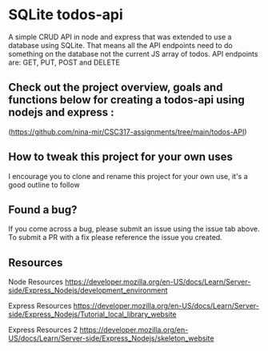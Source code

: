 # SQLite todos-api
A simple CRUD API in node and express that was extended to use a database using SQLite.
That means all the API endpoints need to do something on the database not the current JS array of todos. 
API endpoints are: GET, PUT, POST and DELETE

## Check out the project overview, goals and functions below for creating a todos-api using nodejs and express :
(https://github.com/nina-mir/CSC317-assignments/tree/main/todos-API)

## How to tweak this project for your own uses
I encourage you to clone and rename this project for your own use, it's a good outline to follow

## Found a bug?
If you come across a bug, please submit an issue using the issue tab above. To submit a PR with a fix please reference the issue you created.

## Resources
Node Resources https://developer.mozilla.org/en-US/docs/Learn/Server-side/Express_Nodejs/development_environment

Express Resources https://developer.mozilla.org/en-US/docs/Learn/Server-side/Express_Nodejs/Tutorial_local_library_website

Express Resources 2 https://developer.mozilla.org/en-US/docs/Learn/Server-side/Express_Nodejs/skeleton_website
